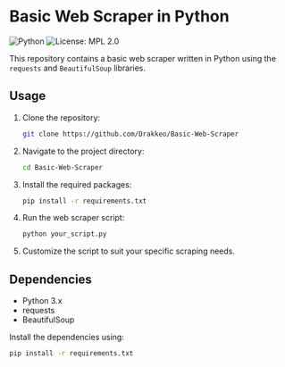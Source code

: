 # Basic Web Scraper in Python

![Python](https://img.shields.io/badge/Python-3.x-blue.svg)
![License: MPL 2.0](https://img.shields.io/badge/License-MPL_2.0-brightgreen.svg)

This repository contains a basic web scraper written in Python using the `requests` and `BeautifulSoup` libraries.

## Usage

1. Clone the repository:

    ```bash
    git clone https://github.com/Drakkeo/Basic-Web-Scraper
    ```

2. Navigate to the project directory:

    ```bash
    cd Basic-Web-Scraper
    ```

3. Install the required packages:

    ```bash
    pip install -r requirements.txt
    ```

4. Run the web scraper script:

    ```bash
    python your_script.py
    ```

5. Customize the script to suit your specific scraping needs.

## Dependencies

- Python 3.x
- requests
- BeautifulSoup

Install the dependencies using:

```bash
pip install -r requirements.txt

